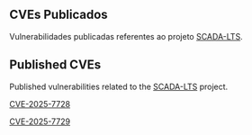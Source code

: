 ## CVEs Publicados

Vulnerabilidades publicadas referentes ao projeto [SCADA-LTS](https://github.com/SCADA-LTS/Scada-LTS).


## Published CVEs

Published vulnerabilities related to the [SCADA-LTS](https://github.com/SCADA-LTS/Scada-LTS) project.


[CVE-2025-7728](/Scada-LTS/CVE-2025-7728.md)

[CVE-2025-7729](/Scada-LTS/CVE-2025-7729.md)
